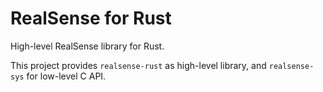 # RealSense for Rust

High-level RealSense library for Rust.

This project provides `realsense-rust` as high-level library, and `realsense-sys` for low-level C API.
